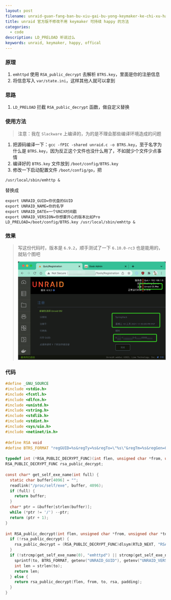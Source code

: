 ```yaml
---
layout: post
filename: unraid-guan-fang-ban-bu-xiu-gai-bu-yong-keymaker-ke-chi-xu-happy-de-fang-fa
title: unraid 官方版不修改不用 keymaker 可持续 happy 的方法
categories:
  - code
description: LD_PRELOAD 听说过么
keywords: unraid, keymaker, happy, offical
---
```

### 原理

1. `emhttpd` 使用 `RSA_public_decrypt` 去解析 `BTRS.key`，里面是你的注册信息
2. 将信息写入 `var/state.ini`，这样其他人就可以拿到

### 思路

1. `LD_PRELOAD` 拦截 `RSA_public_decrypt` 函数，做自定义替换

### 使用方法

> 注意：我在 `Slackware` 上编译的，为的是不理会那些编译环境造成的问题

1. 把源码编译一下：`gcc -fPIC -shared unraid.c -o BTRS.key`，至于名字为什么是 `BTRS.key`，因为反正这个文件也没什么用了，不如就少个文件少点事情
2. 编译好的 `BTRS.key` 文件放到 `/boot/config/BTRS.key`
3. 修改一下启动配置文件 `/boot/config/go`，把

```shell
/usr/local/sbin/emhttp &
```

替换成

```shell
export UNRAID_GUID=你优盘的GUID
export UNRAID_NAME=你的名字
export UNRAID_DATE=一个UNIX时间戳
export UNRAID_VERSION=你想要开心的版本比如Pro
LD_PRELOAD=/boot/config/BTRS.key /usr/local/sbin/emhttp &
```

### 效果

> 写这份代码时，版本是 `6.9.2`，顺手测试了一下 `6.10.0-rc3` 也是能用的，就贴个图吧
>
> ![](/uploads/unraid_happy.png)

### 代码

```c
#define _GNU_SOURCE
#include <stdio.h>
#include <fcntl.h>
#include <dlfcn.h>
#include <unistd.h>
#include <string.h>
#include <stdlib.h>
#include <stdint.h>
#include <sys/uio.h>
#include <netinet/in.h>

#define RSA void
#define BTRS_FORMAT "regGUID=%s&regTy=%s&regTo=\"%s\"&regTm=%s&regGen=0&regDays=0"

typedef int (*RSA_PUBLIC_DECRYPT_FUNC)(int flen, unsigned char *from, unsigned char *to, RSA *rsa, int padding);
RSA_PUBLIC_DECRYPT_FUNC rsa_public_decrypt;

const char* get_self_exe_name(int full) {
  static char buffer[4096] = "";
  readlink("/proc/self/exe", buffer, 4096);
  if (full) {
    return buffer;
  }
  char* ptr = &buffer[strlen(buffer)];
  while (*ptr != '/') --ptr;
  return (ptr + 1);
}

int RSA_public_decrypt(int flen, unsigned char *from, unsigned char *to, RSA *rsa, int padding) {
  if (!rsa_public_decrypt) {
    rsa_public_decrypt = (RSA_PUBLIC_DECRYPT_FUNC)dlsym(RTLD_NEXT, "RSA_public_decrypt");
  }
  if (!strcmp(get_self_exe_name(0), "emhttpd") || strcmp(get_self_exe_name(0), "shfs")) {
    sprintf(to, BTRS_FORMAT, getenv("UNRAID_GUID"), getenv("UNRAID_VERSION"), getenv("UNRAID_NAME"), getenv("UNRAID_DATE"));
    int len = strlen(to);
    return len;
  } else {
    return rsa_public_decrypt(flen, from, to, rsa, padding);
  }
}
```